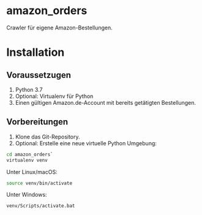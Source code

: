 # amazon_orders

Crawler für eigene Amazon-Bestellungen.

# Installation

## Voraussetzugen

1. Python 3.7
2. Optional: Virtualenv für Python
3. Einen gültigen Amazon.de-Account mit bereits getätigten Bestellungen.

## Vorbereitungen

1. Klone das Git-Repository.
2. Optional: Erstelle eine neue virtuelle Python Umgebung:

```bash
cd amazon_orders`
virtualenv venv
```

Unter Linux/macOS:
```bash
source venv/bin/activate
```

Unter Windows: 
```
venv/Scripts/activate.bat
```

